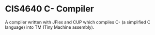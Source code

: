 # CIS4640 C- Compiler

A compiler written with JFlex and CUP which compiles C- (a simplified C language) into TM (Tiny Machine assembly).